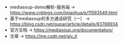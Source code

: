 ### 
* mediasoup-demo解析-服务端 -> https://www.cnblogs.com/jixiaohua/p/11593549.html
* 基于mediasoup的多方通话研究（一） -> https://blog.csdn.net/gupar/article/details/83788934
* 官方文档 -> https://mediasoup.org/documentation/
* 文章 -> https://me.csdn.net/gjy_it
